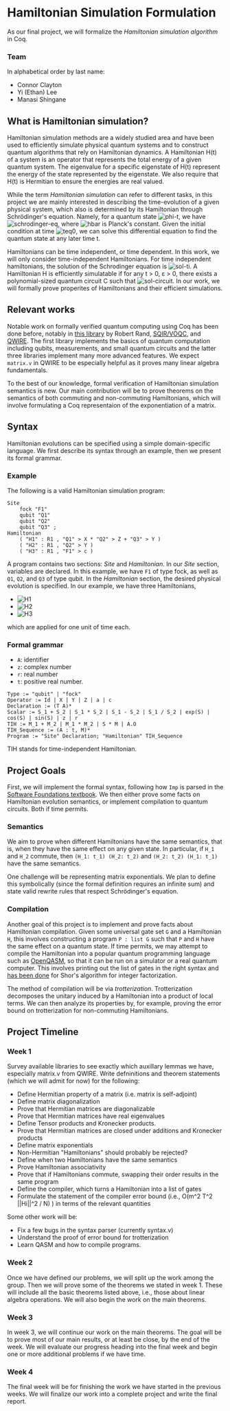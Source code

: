 # Hamiltonian Simulation Formulation

As our final project, we will formalize the *Hamiltonian simulation algorithm* in Coq.

### Team

In alphabetical order by last name:
* Connor Clayton
* Yi (Ethan) Lee
* Manasi Shingane

## What is Hamiltonian simulation?

Hamiltonian simulation methods are a widely studied area and have been used to efficiently simulate physical quantum systems 
and to construct quantum algorithms that rely on Hamiltonian dynamics. A Hamiltonian H(t) of a system is an operator that represents the total energy of a given quantum system.
The eigenvalue for a specific eigenstate of H(t) represent the energy of the state represented by the eigenstate.
We also require that H(t) is Hermitian to ensure the energies are real valued.
<!-- The ground state of a 
Hamiltonian corresponds to the eigenstate with the smallest eigenvalue. This represents the state with the lowest energy level. Finding the ground state of a Hamiltonian is a particularly useful problem 
used in many quantum applications (i.e. quantum verification, quantum algorithms, etc.) and is generally difficult for even quantum computer. "Simulating" a Hamiltonian can refer to finding the ground state
of a Hamiltonian, but can also refer to describing a quantum system at a given time t. -->

While the term *Hamiltonian simulation* can refer to different tasks,
in this project we are mainly interested in describing the time-evolution of a given physical system,
which also is determined by its Hamiltonian through Schrödinger's equation.
Namely, for a quantum state
![phi-t](http://chart.apis.google.com/chart?cht=tx&chl={\quad}|\phi(t)\rangle{\quad}),
we have
![schrodinger-eq](http://chart.apis.google.com/chart?cht=tx&chl={\quad}i\hbar|\phi'(t)\rangle=H(t)|\phi(t)\rangle{\quad}), 
where ![hbar](http://chart.apis.google.com/chart?cht=tx&chl=\hbar) is Planck's constant. Given the initial condition at time
![teq0](http://chart.apis.google.com/chart?cht=tx&chl={\quad}t=0{\quad}),
we can solve this differential equation to find the quantum state at any later time t. 

Hamiltonians can be time independent, or time dependent. In this work, we will only consider time-independent Hamiltonians. For time independent hamiltonians, the solution of the Schrodinger equation is
![sol-ti](http://chart.apis.google.com/chart?cht=tx&chl={\quad}|\phi(t)\rangle=e^{-iHt/\hbar}|\phi(0)\rangle{\quad}). 
A Hamiltonian H is efficiently simulatable if for any t > 0, &epsilon; > 0, there exists a polynomial-sized quantum circuit C such that
![sol-circuit](http://chart.apis.google.com/chart?cht=tx&chl={\quad}\mid|C-H(t)\mid|<\varepsilon{\quad}). In our work, we will formally prove 
properites of Hamiltonians and their efficient simulations. 

## Relevant works

Notable work on formally verified quantum computing using Coq has been done before, notably in [this library](https://rand.cs.uchicago.edu/vqc/) by Robert Rand, [SQIR/VOQC](https://github.com/inQWIRE/SQIR), and [QWIRE](https://github.com/inQWIRE/QWIRE). The first library implements the basics of quantum computation including qubits, measurements, and small quantum circuits and the latter three libraries implement many more advanced features. We expect `matrix.v` in QWIRE to be especially helpful as it proves many linear algebra fundamentals.

To the best of our knowledge, formal verification of Hamiltonian simulation semantics is new. Our main contribution will be to prove theorems on the semantics of both commuting and non-commuting Hamiltonians, which will involve formulating a Coq representaion of the exponentiation of a matrix.

## Syntax

Hamiltonian evolutions can be specified using a simple domain-specific language.
We first describe its syntax through an example, then we present its formal grammar.

### Example

The following is a valid Hamiltonian simulation program:

```
Site
    fock "F1"
    qubit "Q1"
    qubit "Q2"
    qubit "Q3" ;
Hamiltonian
    ( "H1" : R1 , "Q1" > X * "Q2" > Z + "Q3" > Y )
    ( "H2" : R1 , "Q2" > Y )
    ( "H3" : R1 , "F1" > c )
```

A program contains two sections: *Site* and *Hamiltonian*.
In our *Site* section, variables are declared. In this example, we have `F1` of type fock, as well as `Q1`, `Q2`, and `Q3` of type qubit.
In the *Hamiltonian* section, the desired physical evolution is specified.
In our example, we have three Hamiltonians, <!-- google charts LaTeX workaround; you hate to see it -->
* ![H1](http://chart.apis.google.com/chart?cht=tx&chl={\quad}H_1=\mathsf{I}{\otimes}\mathsf{X}{\otimes}\mathsf{Z}{\otimes}\mathsf{I}%2B\mathsf{I}{\otimes}\mathsf{I}{\otimes}\mathsf{I}{\otimes}\mathsf{Y}{\quad})
* ![H2](http://chart.apis.google.com/chart?cht=tx&chl={\quad}H_2=\mathsf{I}{\otimes}\mathsf{I}{\otimes}\mathsf{Y}{\otimes}\mathsf{I}{\quad})
* ![H3](http://chart.apis.google.com/chart?cht=tx&chl={\quad}H_3=c{\otimes}\mathsf{I}{\otimes}\mathsf{I}{\otimes}\mathsf{I}{\quad})

which are applied for one unit of time each.

### Formal grammar

* `A`: identifier
* `z`: complex number
* `r`: real number
* `t`: positive real number.

```
Type := "qubit" | "fock"
Operator := Id | X | Y | Z | a | c
Declaration := (T A)*
Scalar := S_1 + S_2 | S_1 * S_2 | S_1 - S_2 | S_1 / S_2 | exp(S) | cos(S) | sin(S) | z | r
TIH := M_1 + M_2 | M_1 * M_2 | S * M | A.O
TIH_Sequence := (A : t, M)*
Program := "Site" Declaration; "Hamiltonian" TIH_Sequence
```

TIH stands for time-independent Hamiltonian.

## Project Goals

First, we will implement the formal syntax, following how `Imp` is parsed in the [Software Foundations textbook](https://softwarefoundations.cis.upenn.edu/plf-current/index.html).
We then either prove some facts on Hamiltonian evolution semantics, or implement compilation to quantum circuits. Both if time permits.

### Semantics

We aim to prove when different Hamiltonians have the same semantics, that is, when they have the same effect on any given state.
In particular, if `H_1` and `H_2` commute, then `(H_1: t_1) (H_2: t_2)` and `(H_2: t_2) (H_1: t_1)` have the same semantics. 

One challenge will be representing matrix exponentials. We plan to define this symbolically (since the formal definition requires an infinite sum) and state valid rewrite rules that respect Schrödinger's equation.

### Compilation

Another goal of this project is to implement and prove facts about Hamiltonian compilation. Given some universal gate set `G` and a Hamiltonian `H`, this involves constructing a program `P : list G` such that `P` and `H` have the same effect on a quantum state.
If time permits, we may attempt to compile the Hamiltonian into a popular quantum programming language such as [OpenQASM](https://github.com/Qiskit/openqasm),
so that it can be run on a simulator or a real quantum computer.
This involves printing out the list of gates in the right syntax and [has been done](https://github.com/inQWIRE/SQIR/tree/main/examples/shor) for Shor's algorithm for integer factorization.
<!-- Ethan: How about the correctness of compilation? Has the formal semantics of qasm been defined anywhere? -->

The method of compilation will be via *trotterization*. Trotterization decomposes the unitary induced by a Hamiltonian into a product of local terms. 
We can then analyze its properties by, for example, proving the error bound on trotterization for non-commuting Hamiltonians.

## Project Timeline

### Week 1

Survey available libraries to see exactly which auxillary lemmas we have, especially matrix.v from QWIRE. Write defninitions and theorem statements (which we will admit for now) for the following:

* Define Hermitian property of a matrix (i.e. matrix is self-adjoint)
* Define matrix diagonalization
* Prove that Hermitian matrices are diagonalizable
* Prove that Hermitian matrices have real eigenvalues
* Define Tensor products and Kronecker products.
* Prove that Hermitian matrices are closed under additions and Kronecker products
* Define matrix exponentials
* Non-Hermitian "Hamiltonians" should probably be rejected?
* Define when two Hamiltonians have the same semantics
* Prove Hamiltonian associativity
* Prove that if Hamiltonians commute, swapping their order results in the same program
* Define the compiler, which turns a Hamiltonian into a list of gates
* Formulate the statement of the compiler error bound (i.e., O(m^2 T^2 ||Hi||^2 / N) ) in terms of the relevant quantities

Some other work will be:
* Fix a few bugs in the syntax parser (currently syntax.v)
* Understand the proof of error bound for trotterization
* Learn QASM and how to compile programs.

### Week 2

Once we have defined our problems, we will split up the work among the group. Then we will prove some of the theorems we stated in week 1. These will include all the basic theorems listed above, i.e., those about linear algebra operations. We will also begin the work on the main theorems.

### Week 3

In week 3, we will continue our work on the main theorems. The goal will be to prove most of our main results, or at least be close, by the end of the week. We will evaluate our progress heading into the final week and begin one or more additional problems if we have time.

### Week 4

The final week will be for finishing the work we have started in the previous weeks. We will finalize our work into a complete project and write the final report.